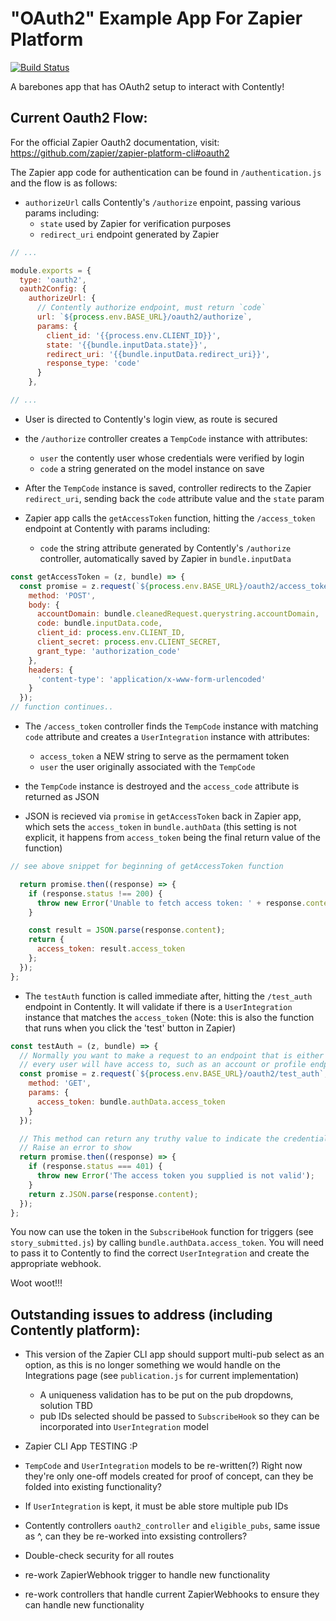 # "OAuth2" Example App For Zapier Platform

[![Build Status](https://travis-ci.org/zapier/zapier-platform-example-app-oauth2.svg?branch=master)](https://travis-ci.org/zapier/zapier-platform-example-app-oauth2)

A barebones app that has OAuth2 setup to interact with Contently!

## Current Oauth2 Flow:

For the official Zapier Oauth2 documentation, visit: https://github.com/zapier/zapier-platform-cli#oauth2

The Zapier app code for authentication can be found in `/authentication.js` and the flow is as follows:

- `authorizeUrl` calls Contently's `/authorize` enpoint, passing various params including:
  -  `state` used by Zapier for verification purposes
  - `redirect_uri` endpoint generated by Zapier

```js 
// ...

module.exports = {
  type: 'oauth2',
  oauth2Config: {
    authorizeUrl: {
      // Contently authorize endpoint, must return `code`
      url: `${process.env.BASE_URL}/oauth2/authorize`,
      params: {
        client_id: '{{process.env.CLIENT_ID}}',
        state: '{{bundle.inputData.state}}',
        redirect_uri: '{{bundle.inputData.redirect_uri}}',
        response_type: 'code'
      }
    },

// ...
```

- User is directed to Contently's login view, as route is secured

- the `/authorize` controller creates a `TempCode` instance with attributes:
  - `user` the contently user whose credentials were verified by login
  - `code` a string generated on the model instance on save

- After the `TempCode` instance is saved, controller redirects to the Zapier `redirect_uri`, sending back the `code` attribute value and the `state` param

- Zapier app calls the `getAccessToken` function, hitting the `/access_token` endpoint at Contently with params including:
  - `code` the string attribute generated by Contently's `/authorize` controller, automatically saved by Zapier in `bundle.inputData`

```js
const getAccessToken = (z, bundle) => {
  const promise = z.request(`${process.env.BASE_URL}/oauth2/access_token`, {
    method: 'POST',
    body: {
      accountDomain: bundle.cleanedRequest.querystring.accountDomain,
      code: bundle.inputData.code,
      client_id: process.env.CLIENT_ID,
      client_secret: process.env.CLIENT_SECRET,
      grant_type: 'authorization_code'
    },
    headers: {
      'content-type': 'application/x-www-form-urlencoded'
    }
  });
// function continues..
```

- The `/access_token` controller finds the `TempCode` instance with matching `code` attribute and creates a `UserIntegration` instance with attributes:
  - `access_token` a NEW string to serve as the permament token
  - `user` the user originally associated with the `TempCode`

- the `TempCode` instance is destroyed and the `access_code` attribute is returned as JSON

- JSON is recieved via `promise` in `getAccessToken` back in Zapier app, which sets the `access_token` in `bundle.authData` (this setting is not explicit, it happens from `access_token` being the final return value of the function)

```js
// see above snippet for beginning of getAccessToken function

  return promise.then((response) => {
    if (response.status !== 200) {
      throw new Error('Unable to fetch access token: ' + response.content);
    }

    const result = JSON.parse(response.content);
    return {
      access_token: result.access_token
    };
  });
};
```

- The `testAuth` function is called immediate after, hitting the `/test_auth` endpoint in Contently. It will validate if there is a `UserIntegration` instance that matches the `access_token` (Note: this is also the function that runs when you click the 'test' button in Zapier)

```js
const testAuth = (z, bundle) => {
  // Normally you want to make a request to an endpoint that is either specifically designed to test auth, or one that
  // every user will have access to, such as an account or profile endpoint like /me.
  const promise = z.request(`${process.env.BASE_URL}/oauth2/test_auth`, {
    method: 'GET',
    params: {
      access_token: bundle.authData.access_token
    }
  });

  // This method can return any truthy value to indicate the credentials are valid.
  // Raise an error to show
  return promise.then((response) => {
    if (response.status === 401) {
      throw new Error('The access token you supplied is not valid');
    }
    return z.JSON.parse(response.content);
  });
};
```

You now can use the token in the `SubscribeHook` function for triggers (see `story_submitted.js`) by calling `bundle.authData.access_token`. You will need to pass it to Contently to find the correct `UserIntegration` and create the appropriate webhook.

Woot woot!!!

## Outstanding issues to address (including Contently platform):

- This version of the Zapier CLI app should support multi-pub select as an option, as this is no longer something we would handle on the Integrations page (see `publication.js` for current implementation)
  - A uniqueness validation has to be put on the pub dropdowns, solution TBD
  - pub IDs selected should be passed to `SubscribeHook` so they can be incorporated into `UserIntegration` model

- Zapier CLI App TESTING :P

- `TempCode` and `UserIntegration` models to be re-written(?) Right now they're only one-off models created for proof of concept, can they be folded into existing functionality?

- If `UserIntegration` is kept, it must be able store multiple pub IDs

- Contently controllers `oauth2_controller` and `eligible_pubs`, same issue as ^, can they be re-worked into exsisting controllers?

- Double-check security for all routes

- re-work ZapierWebhook trigger to handle new functionality

- re-work controllers that handle current ZapierWebhooks to ensure they can handle new functionality

